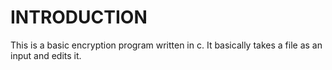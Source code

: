 # INTRODUCTION
This is a basic encryption program written in c. It basically takes a file as an input and edits it.
